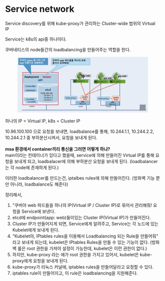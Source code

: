 # Service network

Service discovery를 위해 kube-proxy가 관리하는 Cluster-wide 범위의 Virtual IP



Service는 k8s의 api중 하나이다.

쿠버네티스의 node들간의 loadbalancing을 만들어주는 역할을 한다.

<figure><img src="../../.gitbook/assets/image (142).png" alt=""><figcaption></figcaption></figure>

하나의 IP = Virtual IP, k8s = Cluster IP

10.96.100.100 으로 요청을 보내면, loadbalance를 통해, 10.244.1.1, 10.244.2.2, 10.244.2.1 중 부하분산시켜서, 요청을 보내게 된다.\
\
**msa 환경에서 container끼리 통신을 그러면 어떻게 하냐?**\
main이라는 컨테이너가 있다고 했을때, service에 의해 만들어진 Virtual IP를 통해 요청을 보내게 되고, loadbalacer에 의해 부하분산 요청을 보내게 된다.  (loadbalancer는 각 node에 존재하게 된다.)

이러한 loadbalancer를 만드는건, iptalbes rules에 의해 만들어진다. (방화벽 기능 뿐만 아니라, loadbalance도 해준다)



정리해서,&#x20;

1. "쿠버야 web 파드들을 하나의 IP(Virtual IP / Cluster IP)로 묶어서 관리해줘! 요청을 Service에 보낸다.
2. etcd에 endpoint(app: web)들이있는 Cluster IP(Virtual IP)가 만들어진다.
3. Cluster IP가 만들어지게 되면, Service에게 알려주고, Service는 각 노드에 있는 Kubelet에게 보내게 된다.
4. "Kubelet아, IPtables rules을 이용해서 Loadbalancing 되는 Rule을 만들어줘" 라고 보내게 되는데, kubelet은 IPtables Rules을 만들 수 있는 기능이 없다. (방화벽 룰은 root 권한을 가져야 설정이 가능한데, kubelet은 이런 권한이 없다.)
5. 하지만, kube-proxy 라는 애가 root 권한을 가지고 있어서, kubelet은 kube-proxy에게 요청을 보내게 된다.
6. kube-proxy가 리눅스 커널에, iptables rules을 만들어달라고 요청할 수 있다.
7. iptables rule이 만들어지고, 이 rule은 loadbalancing을 지원해준다.





